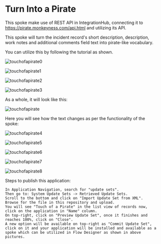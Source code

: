 # Turn Into a Pirate
This spoke make use of REST API in IntegrationHub, connecting it to https://pirate.monkeyness.com/api.html and utilizing its API.

This spoke will turn the incident record's short description, description, work notes and additional comments field text into pirate-like vocabulary.

You can utilize this by following the tutorial as shown.

![touchofapirate0](https://github.com/user-attachments/assets/b02950c6-8ff2-4476-b918-1df38dddaaf6)


![touchofapirate1](https://github.com/user-attachments/assets/3f5062a1-bb87-4c0d-b724-5f56a88f601a)


![touchofapirate2](https://github.com/user-attachments/assets/7dc252a8-355b-4a57-8950-dec744c7ba75)


![touchofapirate3](https://github.com/user-attachments/assets/dccfa443-2298-485e-84dd-b14043355fce)


As a whole, it will look like this:

![touchofapirate](https://github.com/user-attachments/assets/2c80c4af-5710-4c16-b895-cc97c4e4780e)



Here you will see how the text changes as per the functionality of the spoke:

![touchofapirate4](https://github.com/user-attachments/assets/f8ca4f63-9618-4594-9dbb-3b380b755ed1)


![touchofapirate5](https://github.com/user-attachments/assets/dac9dbf4-d36d-4800-bbfd-9a25fb685c29)


![touchofapirate6](https://github.com/user-attachments/assets/0f4bf757-d1df-4cf7-8b29-7ffd057044a2)


![touchofapirate7](https://github.com/user-attachments/assets/2232985a-c3f2-4d36-b262-42edf5c13d1a)


![touchofapirate8](https://github.com/user-attachments/assets/9e269ff8-1967-4e5a-9be3-58422ad2d7c4)


Steps to publish this application:

    In Application Navigation, search for "update sets".
    Then go to: System Update Sets -> Retrieved Update Sets.
    Scroll to the bottom and click on "Import Update Set from XML".
    Browse for the file in this repository and upload.
    You will see "Touch of a Pirate" in the list view of records now, click on the application in "Name" column.
    On top-right, click on "Preview Update Set", once it finishes and reaches 100%, click on "Close".
    A new option will be available on top-right as "Commit Update Set", click on it and your application will be installed and available as a spoke which can be utilized in Flow Designer as shown in above pictures.


